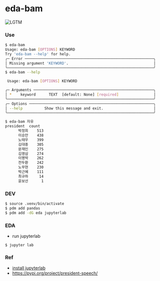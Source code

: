 # eda-bam
![LGTM](https://i.lgtm.fun/2vtm.png)

### Use
```bash
$ eda-bam
Usage: eda-bam [OPTIONS] KEYWORD
Try 'eda-bam --help' for help.
╭─ Error ───────────────────────────────────────────────────────────╮
│ Missing argument 'KEYWORD'.                                       │
╰───────────────────────────────────────────────────────────────────╯
$ eda-bam --help

 Usage: eda-bam [OPTIONS] KEYWORD

╭─ Arguments ───────────────────────────────────────────────────────╮
│ *    keyword      TEXT  [default: None] [required]                │
╰───────────────────────────────────────────────────────────────────╯
╭─ Options ─────────────────────────────────────────────────────────╮
│ --help          Show this message and exit.                       │
╰───────────────────────────────────────────────────────────────────╯

$ eda-bam 자유
president  count
      박정희    513
      이승만    438
      노태우    399
      김대중    305
      문재인    275
      김영삼    274
      이명박    262
      전두환    242
      노무현    230
      박근혜    111
      최규하     14
      윤보선      1
```

### DEV
```bash
$ source .venv/bin/activate
$ pdm add pandas
$ pdm add -dG eda jupyterlab
```
### EDA
- run jupyterlab
```
$ jupyter lab
```
### Ref
- [install jupyterlab](https://jupyter.org/install)
- https://pypi.org/project/president-speech/

